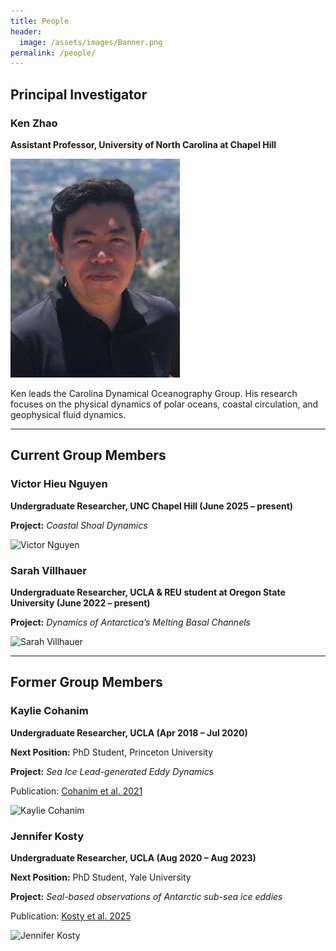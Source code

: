 ```yaml
---
title: People
header:
  image: /assets/images/Banner.png
permalink: /people/
---
```


<h2>Principal Investigator</h2>

<div class="person-block">
  <h3>Ken Zhao</h3>
  <p><strong>Assistant Professor, University of North Carolina at Chapel Hill</strong></p>
  <img src="../assets/images/Zhao_profile2.png" alt="Ken Zhao" class="profile-img">
  <p>Ken leads the Carolina Dynamical Oceanography Group. His research focuses on the physical dynamics of polar oceans, coastal circulation, and geophysical fluid dynamics.</p>
</div>

<hr>

<h2>Current Group Members</h2>

<div class="person-block">
  <h3>Victor Hieu Nguyen</h3>
  <p><strong>Undergraduate Researcher, UNC Chapel Hill (June 2025 – present)</strong></p>
  <p><strong>Project:</strong> <em>Coastal Shoal Dynamics</em></p>
  <img src="../assets/images/victor_photo.jpg" alt="Victor Nguyen" class="profile-img">
</div>

<div class="person-block">
  <h3>Sarah Villhauer</h3>
  <p><strong>Undergraduate Researcher, UCLA & REU student at Oregon State University (June 2022 – present)</strong></p>
  <p><strong>Project:</strong> <em>Dynamics of Antarctica’s Melting Basal Channels</em></p>
  <img src="../assets/images/sarah_photo.jpg" alt="Sarah Villhauer" class="profile-img">
</div>

<hr>

<h2>Former Group Members</h2>

<div class="person-block">
  <h3>Kaylie Cohanim</h3>
  <p><strong>Undergraduate Researcher, UCLA (Apr 2018 – Jul 2020)</strong></p>
  <p><strong>Next Position:</strong> PhD Student, Princeton University</p>
  <p><strong>Project:</strong> <em>Sea Ice Lead-generated Eddy Dynamics</em></p>
  <p>Publication: <a href="https://journals.ametsoc.org/view/journals/phoc/51/10/JPO-D-20-0169.1.xml">Cohanim et al. 2021</a></p>
  <img src="../assets/images/kaylie_photo.jpg" alt="Kaylie Cohanim" class="profile-img">
</div>

<div class="person-block">
  <h3>Jennifer Kosty</h3>
  <p><strong>Undergraduate Researcher, UCLA (Aug 2020 – Aug 2023)</strong></p>
  <p><strong>Next Position:</strong> PhD Student, Yale University</p>
  <p><strong>Project:</strong> <em>Seal-based observations of Antarctic sub-sea ice eddies</em></p>
  <p>Publication: <a href="https://agupubs.onlinelibrary.wiley.com/doi/pdfdirect/10.1029/2024JC021781">Kosty et al. 2025</a></p>
  <img src="../assets/images/jennifer_photo.jpg" alt="Jennifer Kosty" class="profile-img">
</div>

